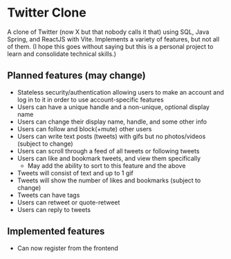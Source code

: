 # Twitter Clone

A clone of Twitter (now X but that nobody calls it that) using SQL, Java Spring, and ReactJS with Vite. Implements a variety of features, but not all of them.
(I hope this goes without saying but this is a personal project to learn and consolidate technical skills.)

## Planned features (may change)
- Stateless security/authentication allowing users to make an account and log in to it in order to use account-specific features
- Users can have a unique handle and a non-unique, optional display name
- Users can change their display name, handle, and some other info
- Users can follow and block(+mute) other users
- Users can write text posts (tweets) with gifs but no photos/videos (subject to change)
- Users can scroll through a feed of all tweets or following tweets
- Users can like and bookmark tweets, and view them specifically
    - May add the ability to sort to this feature and the above
- Tweets will consist of text and up to 1 gif
- Tweets will show the number of likes and bookmarks (subject to change)
- Tweets can have tags
- Users can retweet or quote-retweet
- Users can reply to tweets

## Implemented features
-  Can now register from the frontend